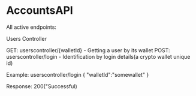 # AccountsAPI

All active endpoints: 

Users Controller

GET: userscontroller/{walletId}  - Getting a user by its wallet
POST: userscontroller/login - Identification by login details(a crypto wallet unique id)

Example:
userscontroller/login
{
    "walletId":"somewallet"
}

Response:
200("Successful)

